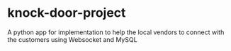 # knock-door-project
 A python app for implementation to help the local vendors to connect with  the customers using Websocket and  MySQL
